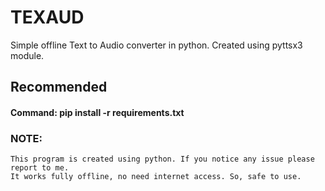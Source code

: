 # TEXAUD
Simple offline Text to Audio converter in python. Created using pyttsx3 module.

## Recommended

#### Command: pip install -r requirements.txt

### NOTE:

    This program is created using python. If you notice any issue please report to me.
    It works fully offline, no need internet access. So, safe to use.
